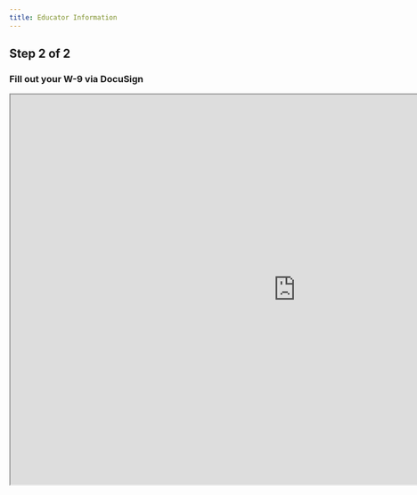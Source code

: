 ```yaml
---
title: Educator Information
---
```

## Step 2 of 2
### Fill out your W-9 via DocuSign

 <iframe id="dswpf" src="https://na2.docusign.net/Member/PowerFormSigning.aspx?PowerFormId=3c238940-5898-4538-b70d-89d7bfd36b6a" width="1024" height ="700"/>

